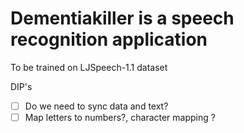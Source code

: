 # Dementiakiller is a speech recognition application

To be trained on LJSpeech-1.1 dataset 


DIP's

- [ ] Do we need to sync data and text?
- [ ] Map letters to numbers?, character mapping ?